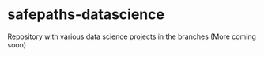 # safepaths-datascience
Repository with various data science projects in the branches (More coming soon)
